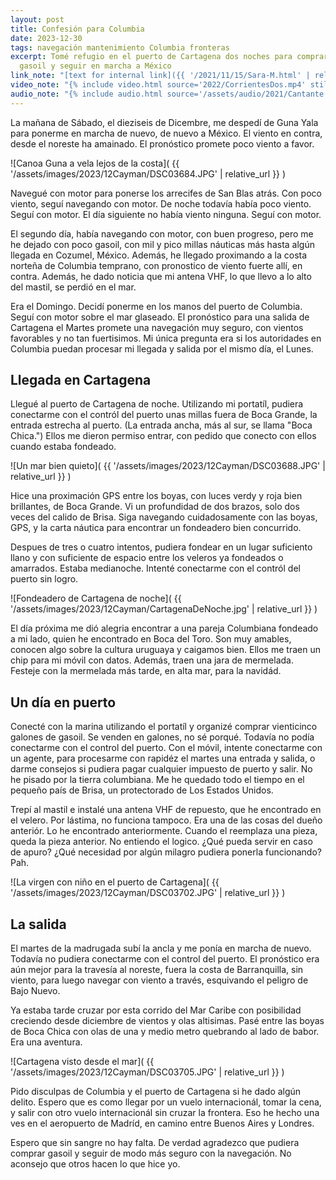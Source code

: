 ```yaml
---
layout: post
title: Confesión para Columbia
date: 2023-12-30
tags: navegación mantenimiento Columbia fronteras
excerpt: Tomé refugio en el puerto de Cartagena dos noches para comprar
  gasoil y seguir en marcha a México
link_note: "[text for internal link]({{ '/2021/11/15/Sara-M.html' | relative_url }})"
video_note: "{% include video.html source='2022/CorrientesDos.mp4' still='2022/CostaRica/CorrientesUno.png' %}"
audio_note: "{% include audio.html source='/assets/audio/2021/Cantante.m4a' %}"
---
```


La mañana de Sábado, el dieziseis de Dicembre, me despedí de Guna Yala para
ponerme en marcha de nuevo, de nuevo a México. El viento en contra, desde el
noreste ha amainado. El pronóstico promete poco viento a favor.

![Canoa Guna a vela lejos de la costa](
  {{ '/assets/images/2023/12Cayman/DSC03684.JPG' | relative_url }}
)

Navegué con motor para ponerse los arrecifes de San Blas atrás.
Con poco viento, seguí navegando con motor. De noche todavía había poco
viento. Seguí con motor. El día siguiente no había viento ninguna.
Seguí con motor.

El segundo día, había navegando con motor, con buen progreso, pero
me he dejado con poco gasoil, con mil y pico millas náuticas más hasta
algún llegada en Cozumel, México. Además, he llegado proximando a la costa
norteña de Columbia temprano, con pronostico de viento fuerte allí, en contra.
Además, he dado noticia que mi antena VHF, lo que llevo a lo alto del mastil,
se perdió en el mar.

Era el Domingo. Decidí ponerme en los manos del puerto de Columbia.
Seguí con motor sobre el mar glaseado. El pronóstico para una salida de
Cartagena el Martes promete una navegación muy seguro, con vientos favorables
y no tan fuertisimos. Mi única pregunta era si los autoridades en Columbia
puedan procesar mi llegada y salida por el mismo día, el Lunes.

## Llegada en Cartagena

Llegué al puerto de Cartagena de noche. Utilizando mi portatíl, pudiera
conectarme con el contról del puerto unas millas fuera de Boca Grande, la
entrada estrecha al puerto.  (La entrada ancha, más al sur, se llama "Boca
Chica.") Ellos me dieron permiso entrar, con pedido que conecto con ellos
cuando estaba fondeado.

![Un mar bien quieto](
  {{ '/assets/images/2023/12Cayman/DSC03688.JPG' | relative_url }}
)

Hice una proximación GPS entre los boyas, con luces verdy y roja bien
brillantes, de Boca Grande. Vi un profundidad de dos brazos, solo dos veces
del calido de Brisa. Siga navegando cuidadosamente con las boyas, GPS, y
la carta náutica para encontrar un fondeadero bien concurrido.

Despues de tres o cuatro intentos, pudiera fondear en un lugar suficiento
llano y con suficiente de espacio entre los veleros ya fondeados o amarrados.
Estaba medianoche. Intenté conectarme con el contról del puerto sin logro.

![Fondeadero de Cartagena de noche](
  {{ '/assets/images/2023/12Cayman/CartagenaDeNoche.jpg' | relative_url }}
)

El día próxima me dió alegria encontrar a una pareja Columbiana fondeado
a mi lado, quien he encontrado en Boca del Toro. Son muy amables, conocen
algo sobre la cultura uruguaya y caigamos bien. Ellos me traen un chip para
mi móvil con datos. Además, traen una jara de mermelada. Festeje con la
mermelada más tarde, en alta mar, para la navidád.

## Un día en puerto

Conecté con la marina utilizando el portatíl y organizé comprar vienticinco
galones de gasoil.  Se venden en galones, no sé porqué. Todavía no podía
conectarme con el control del puerto. Con el móvil, intente conectarme con un
agente, para procesarme con rapidéz el martes una entrada y salida, o darme
consejos si pudiera pagar cualquier impuesto de puerto y salir. No he pisado
por la tierra columbiana. Me he quedado todo el tiempo en el pequeño país de
Brisa, un protectorado de Los Estados Unidos.

Trepí al mastil e instalé una antena VHF de repuesto, que he encontrado
en el velero. Por lástima, no funciona tampoco. Era una de las cosas del
dueño anteriór. Lo he encontrado anteriormente. Cuando el reemplaza una
pieza, queda la pieza anterior. No entiendo el logico. ¿Qué pueda servir
en caso de apuro? ¿Qué necesidad por algún milagro pudiera ponerla
funcionando? Pah.

![La virgen con niño en el puerto de Cartagena](
  {{ '/assets/images/2023/12Cayman/DSC03702.JPG' | relative_url }}
)

## La salida

El martes de la madrugada subí la ancla y me ponía en marcha de nuevo.
Todavía no pudiera conectarme con el control del puerto.
El pronóstico era aún mejor para la travesía al noreste, fuera la costa
de Barranquilla, sin viento, para luego navegar con viento a través,
esquivando el peligro de Bajo Nuevo.

Ya estaba tarde cruzar por esta corrido del Mar Caribe con posibilidad
creciendo desde diciembre de vientos y olas altisimas.
Pasé entre las boyas de Boca Chica con olas de una y medio metro quebrando
al lado de babor. Era una aventura.

![Cartagena visto desde el mar](
  {{ '/assets/images/2023/12Cayman/DSC03705.JPG' | relative_url }}
)

Pido disculpas de Columbia y el puerto de Cartagena si he dado algún
delito. Espero que es como llegar por un vuelo internacionál, tomar la
cena, y salir con otro vuelo internacionál sin cruzar la frontera. Eso
he hecho una ves en el aeropuerto de Madríd, en camino entre Buenos Aires y
Londres.

Espero que sin sangre no hay falta. De verdad agradezco que pudiera
comprar gasoil y seguir de modo más seguro con la navegación.
No aconsejo que otros hacen lo que hice yo.

